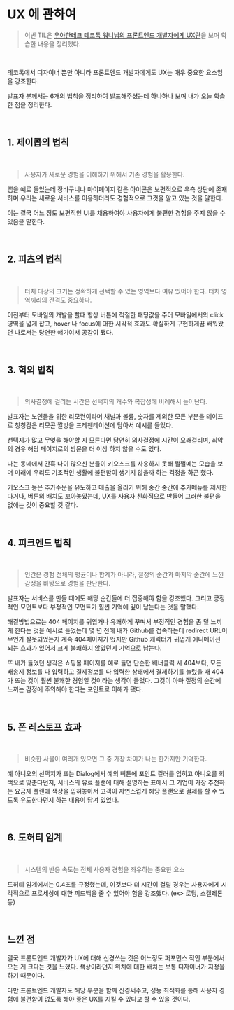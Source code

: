 # UX 에 관하여

> 이번 TIL은 [우아한테크 테코톡 워니님의 프론트엔드 개발자에게 UX란](https://youtu.be/0fzA1cRxFiU)을 보며 학습한 내용을 정리했다.

<br>

테코톡에서 디자이너 뿐만 아니라 프론트엔드 개발자에게도 UX는 매우 중요한 요소임을 강조한다.

발표자 분께서는 6개의 법칙을 정리하여 발표해주셨는데 하나하나 보며 내가 오늘 학습한 점을 정리한다.

<br>

## 1. 제이콥의 법칙

<br>

> 사용자가 새로운 경험을 이해하기 위해서 기존 경험을 활용한다.

앱을 예로 들었는데 장바구니나 마이페이지 같은 아이콘은 보편적으로 우측 상단에 존재하며 우리는 새로운 서비스를 이용하더라도 경험적으로 그것을 알고 있는 것을 말한다.

이는 결국 어느 정도 보편적인 UI를 채용하여야 사용자에게 불편한 경험을 주지 않을 수 있음을 말한다.


<br>

## 2. 피츠의 법칙

<br>

> 터치 대상의 크기는 정확하게 선택할 수 있는 영역보다 여유 있어야 한다. 터치 영역끼리의 간격도 중요하다.

이전부터 모바일의 개발을 할때 항상 버튼에 적절한 패딩값을 주어 모바일에서의 click 영역을 넓게 잡고, hover 나 focus에 대한 시각적 효과도 확실하게 구현하게끔 배워왔던 나로서는 당연한 얘기여서 공감이 됐다.

<br>

## 3. 힉의 법칙

<br>

> 의사결정에 걸리는 시간은 선택지의 개수와 복잡성에 비례해서 늘어난다.

발표자는 노인들을 위한 리모컨이라며 채널과 볼륨, 숫자를 제외한 모든 부분을 테이프로 칭칭감은 리모콘 짤방을 프레젠테이션에 담아서 예시를 들었다.

선택지가 많고 무엇을 해야할 지 모른다면 당연히 의사결정에 시간이 오래걸리며, 최악의 경우 해당 페이지로의 방문을 더 이상 하지 않을 수도 있다.

나는 동네에서 간혹 나이 많으신 분들이 키오스크를 사용하지 못해 쩔쩔메는 모습을 보며 미래에 우리도 기초적인 생활에
불편함이 생기지 않을까 하는 걱정을 하곤 했다.

키오스크 등은 추가주문을 유도하고 매출을 올리기 위해 중간 중간에 추가메뉴를 제시한다거나, 버튼의 배치도 꼬아놓았는데, UX를 사용자 친화적으로 만들어 그러한 불편을 없애는 것이 중요할 것 같다.

<br>

## 4. 피크엔드 법칙

<br>

> 인간은 경험 전체의 평균이나 합계가 아니라, 절정의 순간과 마지막 순간에 느낀 감정을 바탕으로 경험을 판단한다.

발표자는 서비스를 만들 때에도 해당 순간들에 더 집중해야 함을 강조했다.
그리고 긍정적인 모먼트보다 부정적인 모먼트가 훨씬 기억에 깊이 남는다는 것을 말했다.

해결방법으로는 404 페이지를 귀엽거나 유쾌하게 꾸며서 부정적인 경험을 좀 덜 느끼게 한다는 것을 예시로 들었는데 몇 년 전에 내가 Github를 접속하는데 redirect URL이 무언가 잘못되었는지 계속 404페이지가 떴지만 Github 캐릭터가 귀엽게 애니메이션 되는 효과가 있어서 크게 불쾌하지 않았던게 기억으로 남는다.

또 내가 들었던 생각은 쇼핑몰 페이지를 예로 들면 단순한 배너클릭 시 404보다, 모든 배송지 정보를 다 입력하고 결제정보를 다 입력한 상태에서 결제하기를 눌렀을 때 404가 뜨는 것이 훨씬 불쾌한 경험일 것이라는 생각이 들었다. 그것이 아마 절정의 순간에 느끼는 감정에 주의해야 한다는 포인트로 이해가 됐다.

<br>

## 5. 폰 레스토프 효과

<br>

> 비슷한 사물이 여러개 있으면 그 중 가장 차이가 나는 한가지만 기억한다.

예 아니오의 선택지가 뜨는 Dialog에서 예의 버튼에 포인트 컬러를 입히고 아니오를 회색으로 맞춘다던지, 서비스의 유료 플랜에 대해 설명하는 표에서 그 기업이 가장 추천하는 요금제 플랜에 색상을 입혀놓아서 고객이 자연스럽게 해당 플랜으로 결제를 할 수 있도록 유도한다던지 하는 내용이 담겨 있었다.


<br>

## 6. 도허티 임계

<br>

> 시스템의 반응 속도는 전체 사용자 경험을 좌우하는 중요한 요소

도허티 임계에서는 0.4초를 규정했는데, 이것보다 더 시간이 걸릴 경우는 사용자에게 시각적으로 프로세싱에 대한 피드백을 줄 수 있어야 함을 강조했다. (ex> 로딩, 스켈레톤 등)


<br>

## 느낀 점

결국 프론트엔드 개발자가 UX에 대해 신경쓰는 것은 어느정도 퍼포먼스 적인 부분에서 오는 게 크다는 것을 느꼈다.
색상이라던지 위치에 대한 배치는 보통 디자이너가 지정을 하기 때문이다.

다만 프론트엔드 개발자도 해당 부분을 함께 신경써주고, 성능 최적화를 통해 사용자 경험에 불편함이 없도록 해야 좋은 UX를
지킬 수 있다고 할 수 있을 것이다.